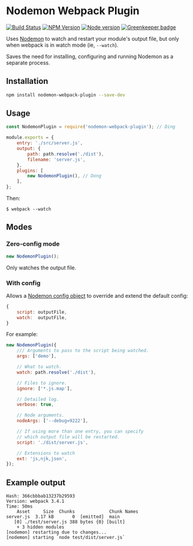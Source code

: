 # Nodemon Webpack Plugin

[![Build Status](https://travis-ci.org/Izhaki/nodemon-webpack-plugin.svg?branch=master)](https://travis-ci.org/Izhaki/nodemon-webpack-plugin)
[![NPM Version](https://badge.fury.io/js/nodemon-webpack-plugin.svg?style=flat)](https://npmjs.org/package/nodemon-webpack-plugin)
[![Node version](https://img.shields.io/node/v/nodemon-webpack-plugin.svg?style=flat)](http://nodejs.org/download/) [![Greenkeeper badge](https://badges.greenkeeper.io/Izhaki/nodemon-webpack-plugin.svg)](https://greenkeeper.io/)

Uses [Nodemon](https://nodemon.io/) to watch and restart your module's output file, but only when webpack is in watch mode (ie, `--watch`).

Saves the need for installing, configuring and running Nodemon as a separate process.

## Installation

```bash
npm install nodemon-webpack-plugin --save-dev
```

## Usage

```javascript
const NodemonPlugin = require('nodemon-webpack-plugin'); // Ding

module.exports = {
    entry: './src/server.js',
    output: {
        path: path.resolve('./dist'),
        filename: 'server.js',
    },
    plugins: [
        new NodemonPlugin(), // Dong
    ],
};
```

Then:

```shell
$ webpack --watch
```

## Modes

### Zero-config mode

```javascript
new NodemonPlugin();
```

Only watches the output file.

### With config

Allows a [Nodemon config object](https://github.com/remy/nodemon#config-files) to override and extend the default config:

```javascript
{
    script: outputFile,
    watch:  outputFile,
}
```

For example:

```javascript
new NodemonPlugin({
    /// Arguments to pass to the script being watched.
    args: ['demo'],

    // What to watch.
    watch: path.resolve('./dist'),

    // Files to ignore.
    ignore: ['*.js.map'],

    // Detailed log.
    verbose: true,

    // Node arguments.
    nodeArgs: ['--debug=9222'],

    // If using more than one entry, you can specify
    // which output file will be restarted.
    script: './dist/server.js',

    // Extensions to watch
    ext: 'js,njk,json',
});
```

## Example output

```shell
Hash: 366cbbbab13237b29593
Version: webpack 3.4.1
Time: 50ms
    Asset     Size  Chunks             Chunk Names
server.js  3.17 kB       0  [emitted]  main
   [0] ./test/server.js 388 bytes {0} [built]
    + 3 hidden modules
[nodemon] restarting due to changes...
[nodemon] starting `node test/dist/server.js`
```
